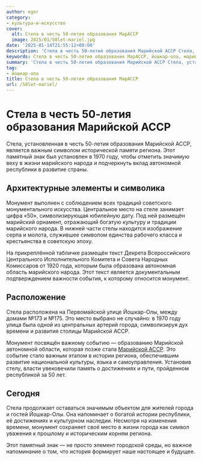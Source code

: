 ```yaml
---
author: egor
category:
- культура-и-искусство
cover:
  alt: Стела в честь 50-летия образования МарАССР
  image: 2025/01/50let-mariel.jpg
date: '2025-01-14T21:55:12+00:00'
description: 'Стела в честь 50-летия образования Марийской АССР Стела, установленная в честь 50-летия образования Марийской АССР, является важным символом исторической...'
keywords: Стела в честь 50-летия образования МарАССР, йошкар-ола, марийской, стела, асср, монумент, региона, марийского, народа, место, города, честь, летия, образования, является, важным, символом
summary: 'Стела в честь 50-летия образования Марийской АССР Стела, установленная в честь 50-летия образования Марийской АССР, является важным символом исторической...'
tag:
- йошкар-ола
title: Стела в честь 50-летия образования МарАССР
url: /50let-mariel/
---
```


# Стела в честь 50-летия образования Марийской АССР

Стела, установленная в честь 50-летия образования Марийской АССР, является важным символом исторической памяти региона. Этот памятный знак был установлен в 1970 году, чтобы отметить значимую веху в жизни марийского народа и подчеркнуть вклад автономной республики в развитие страны.

## Архитектурные элементы и символика

Монумент выполнен с соблюдением всех традиций советского монументального искусства. Центральное место на стеле занимает цифра «50», символизирующая юбилейную дату. Под ней размещён марийский орнамент, отражающий богатую культуру и традиции марийского народа. В нижней части стелы находится изображение серпа и молота, служившее символом единства рабочего класса и крестьянства в советскую эпоху.

На прикреплённой табличке размещён текст Декрета Всероссийского Центрального Исполнительного Комитета и Совета Народных Комиссаров от 1920 года, которым была образована автономная область марийского народа. Этот текст является документальным подтверждением важности события, к которому относится монумент.

## Расположение

Стела расположена на Первомайской улице Йошкар-Олы, между домами №173 и №175. Это место выбрано не случайно: в 1970 году улица была одной из центральных артерий города, символизируя дух времени и развития столицы Марийской АССР.

Монумент посвящён важному событию — образованию Марийской автономной области, которая позже стала [Марийской АССР](/stolicza_mariel/). Это событие стало важным этапом в истории региона, обеспечившим развитие национальной культуры, языка и самоуправления. Установив стелу, власти увековечили память о достижениях и пути, пройденном республикой за 50 лет.

## Сегодня

Стела продолжает оставаться значимым объектом для жителей города и гостей Йошкар-Олы. Она напоминает о богатой истории республики, её достижениях и культурном наследии. Несмотря на изменения времени, монумент сохраняет своё место в жизни города как символ уважения к прошлому и историческим корням региона.

Этот памятный знак — не просто элемент городской среды, но важное напоминание о том, что история формирует наше настоящее и будущее.